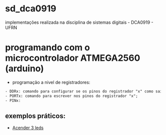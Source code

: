 # sd_dca0919
implementações realizada na disciplina de sistemas digitais - DCA0919 - UFRN

# programando com o microcontrolador ATMEGA2560 (arduino)

- programação a nivel de registradores:

```txt
- DDRx: comando para configurar se os pinos do registrador "x" como saida ou entrada. 1 = saida, 0 = entrada;
- PORTx: comando para escrever nos pinos do registrador "x";
- PINx:
```
## exemplos práticos: 
- [Acender 3 leds](https://github.com/CarlosG18/sd_dca0919/blob/main/exemples/exemple1/exemple1.md)
